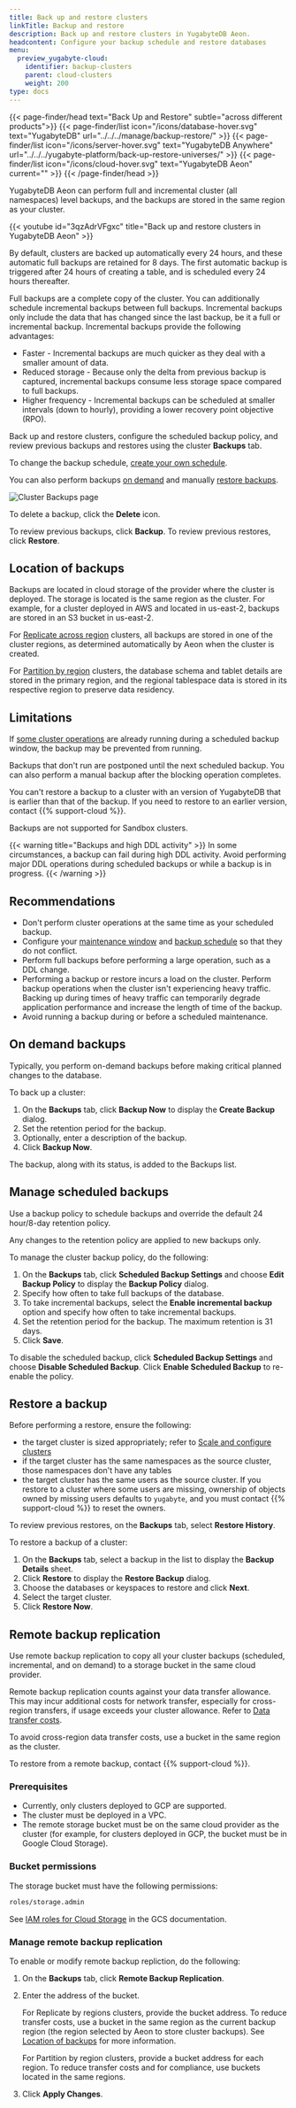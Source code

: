 ```yaml
---
title: Back up and restore clusters
linkTitle: Backup and restore
description: Back up and restore clusters in YugabyteDB Aeon.
headcontent: Configure your backup schedule and restore databases
menu:
  preview_yugabyte-cloud:
    identifier: backup-clusters
    parent: cloud-clusters
    weight: 200
type: docs
---
```


{{< page-finder/head text="Back Up and Restore" subtle="across different products">}}
  {{< page-finder/list icon="/icons/database-hover.svg" text="YugabyteDB" url="../../../manage/backup-restore/" >}}
  {{< page-finder/list icon="/icons/server-hover.svg" text="YugabyteDB Anywhere" url="../../../yugabyte-platform/back-up-restore-universes/" >}}
  {{< page-finder/list icon="/icons/cloud-hover.svg" text="YugabyteDB Aeon" current="" >}}
{{< /page-finder/head >}}

YugabyteDB Aeon can perform full and incremental cluster (all namespaces) level backups, and the backups are stored in the same region as your cluster.

{{< youtube id="3qzAdrVFgxc" title="Back up and restore clusters in YugabyteDB Aeon" >}}

By default, clusters are backed up automatically every 24 hours, and these automatic full backups are retained for 8 days. The first automatic backup is triggered after 24 hours of creating a table, and is scheduled every 24 hours thereafter.

Full backups are a complete copy of the cluster. You can additionally schedule incremental backups between full backups. Incremental backups only include the data that has changed since the last backup, be it a full or incremental backup. Incremental backups provide the following advantages:

- Faster - Incremental backups are much quicker as they deal with a smaller amount of data.
- Reduced storage - Because only the delta from previous backup is captured, incremental backups consume less storage space compared to full backups.
- Higher frequency - Incremental backups can be scheduled at smaller intervals (down to hourly), providing a lower recovery point objective (RPO).

Back up and restore clusters, configure the scheduled backup policy, and review previous backups and restores using the cluster **Backups** tab.

To change the backup schedule, [create your own schedule](#manage-scheduled-backups).

You can also perform backups [on demand](#on-demand-backups) and manually [restore backups](#restore-a-backup).

![Cluster Backups page](/images/yb-cloud/cloud-clusters-backups.png)

To delete a backup, click the **Delete** icon.

To review previous backups, click **Backup**. To review previous restores, click **Restore**.

## Location of backups

Backups are located in cloud storage of the provider where the cluster is deployed. The storage is located is the same region as the cluster. For example, for a cluster deployed in AWS and located in us-east-2, backups are stored in an S3 bucket in us-east-2.

For [Replicate across region](../../cloud-basics/create-clusters-topology/#replicate-across-regions) clusters, all backups are stored in one of the cluster regions, as determined automatically by Aeon when the cluster is created.

For [Partition by region](../../cloud-basics/create-clusters-topology/#partition-by-region) clusters, the database schema and tablet details are stored in the primary region, and the regional tablespace data is stored in its respective region to preserve data residency.

## Limitations

If [some cluster operations](../#locking-operations) are already running during a scheduled backup window, the backup may be prevented from running.

Backups that don't run are postponed until the next scheduled backup. You can also perform a manual backup after the blocking operation completes.

You can't restore a backup to a cluster with an version of YugabyteDB that is earlier than that of the backup. If you need to restore to an earlier version, contact {{% support-cloud %}}.

Backups are not supported for Sandbox clusters.

{{< warning title="Backups and high DDL activity" >}}
In some circumstances, a backup can fail during high DDL activity. Avoid performing major DDL operations during scheduled backups or while a backup is in progress.
{{< /warning >}}

## Recommendations

- Don't perform cluster operations at the same time as your scheduled backup.
- Configure your [maintenance window](../cloud-maintenance/) and [backup schedule](#manage-scheduled-backups) so that they do not conflict.
- Perform full backups before performing a large operation, such as a DDL change.
- Performing a backup or restore incurs a load on the cluster. Perform backup operations when the cluster isn't experiencing heavy traffic. Backing up during times of heavy traffic can temporarily degrade application performance and increase the length of time of the backup.
- Avoid running a backup during or before a scheduled maintenance.

## On demand backups

Typically, you perform on-demand backups before making critical planned changes to the database.

To back up a cluster:

1. On the **Backups** tab, click **Backup Now** to display the **Create Backup** dialog.
1. Set the retention period for the backup.
1. Optionally, enter a description of the backup.
1. Click **Backup Now**.

The backup, along with its status, is added to the Backups list.

## Manage scheduled backups

Use a backup policy to schedule backups and override the default 24 hour/8-day retention policy.

Any changes to the retention policy are applied to new backups only.

To manage the cluster backup policy, do the following:

1. On the **Backups** tab, click **Scheduled Backup Settings** and choose **Edit Backup Policy** to display the **Backup Policy** dialog.
1. Specify how often to take full backups of the database.
1. To take incremental backups, select the **Enable incremental backup** option and specify how often to take incremental backups.
1. Set the retention period for the backup. The maximum retention is 31 days.
1. Click **Save**.

To disable the scheduled backup, click **Scheduled Backup Settings** and choose **Disable Scheduled Backup**. Click **Enable Scheduled Backup** to re-enable the policy.

## Restore a backup

Before performing a restore, ensure the following:

- the target cluster is sized appropriately; refer to [Scale and configure clusters](../configure-clusters/)
- if the target cluster has the same namespaces as the source cluster, those namespaces don't have any tables
- the target cluster has the same users as the source cluster. If you restore to a cluster where some users are missing, ownership of objects owned by missing users defaults to `yugabyte`, and you must contact {{% support-cloud %}} to reset the owners.

To review previous restores, on the **Backups** tab, select **Restore History**.

To restore a backup of a cluster:

1. On the **Backups** tab, select a backup in the list to display the **Backup Details** sheet.
1. Click **Restore** to display the **Restore Backup** dialog.
1. Choose the databases or keyspaces to restore and click **Next**.
1. Select the target cluster.
1. Click **Restore Now**.

## Remote backup replication

Use remote backup replication to copy all your cluster backups (scheduled, incremental, and on demand) to a storage bucket in the same cloud provider.

Remote backup replication counts against your data transfer allowance. This may incur additional costs for network transfer, especially for cross-region transfers, if usage exceeds your cluster allowance. Refer to [Data transfer costs](../../cloud-admin/cloud-billing-costs/#data-transfer-costs).

To avoid cross-region data transfer costs, use a bucket in the same region as the cluster.

To restore from a remote backup, contact {{% support-cloud %}}.  

### Prerequisites

- Currently, only clusters deployed to GCP are supported.
- The cluster must be deployed in a VPC.
- The remote storage bucket must be on the same cloud provider as the cluster (for example, for clusters deployed in GCP, the bucket must be in Google Cloud Storage).

### Bucket permissions

The storage bucket must have the following permissions:

```sh
roles/storage.admin
```

 See [IAM roles for Cloud Storage](https://cloud.google.com/storage/docs/access-control/iam-roles) in the GCS documentation.

### Manage remote backup replication

To enable or modify remote backup repliction, do the following:

1. On the **Backups** tab, click **Remote Backup Replication**.
1. Enter the address of the bucket.

    For Replicate by regions clusters, provide the bucket address. To reduce transfer costs, use a bucket in the same region as the current backup region (the region selected by Aeon to store cluster backups). See [Location of backups](#location-of-backups) for more information.

    For Partition by region clusters, provide a bucket address for each region. To reduce transfer costs and for compliance, use buckets located in the same regions.

1. Click **Apply Changes**.

